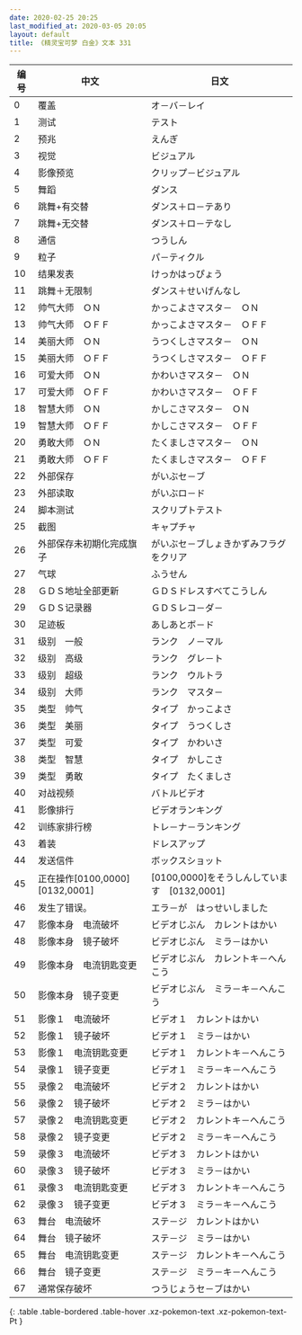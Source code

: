 ```yaml
---
date: 2020-02-25 20:25
last_modified_at: 2020-03-05 20:05
layout: default
title: 《精灵宝可梦 白金》文本 331
---
```

| 编号 | 中文 | 日文 |
| ---- | ---- | ---- |
| 0 | 覆盖 | オ－バ－レイ |
| 1 | 测试 | テスト |
| 2 | 预兆 | えんぎ |
| 3 | 视觉 | ビジュアル |
| 4 | 影像预览 | クリップ－ビジュアル |
| 5 | 舞蹈 | ダンス |
| 6 | 跳舞+有交替 | ダンス＋ロ－テあり |
| 7 | 跳舞+无交替 | ダンス＋ロ－テなし |
| 8 | 通信 | つうしん |
| 9 | 粒子 | パ－ティクル |
| 10 | 结果发表 | けっかはっぴょう |
| 11 | 跳舞＋无限制 | ダンス＋せいげんなし |
| 12 | 帅气大师　ＯＮ | かっこよさマスタ－　ＯＮ |
| 13 | 帅气大师　ＯＦＦ | かっこよさマスタ－　ＯＦＦ |
| 14 | 美丽大师　ＯＮ | うつくしさマスタ－　ＯＮ |
| 15 | 美丽大师　ＯＦＦ | うつくしさマスタ－　ＯＦＦ |
| 16 | 可爱大师　ＯＮ | かわいさマスタ－　ＯＮ |
| 17 | 可爱大师　ＯＦＦ | かわいさマスタ－　ＯＦＦ |
| 18 | 智慧大师　ＯＮ | かしこさマスタ－　ＯＮ |
| 19 | 智慧大师　ＯＦＦ | かしこさマスタ－　ＯＦＦ |
| 20 | 勇敢大师　ＯＮ | たくましさマスタ－　ＯＮ |
| 21 | 勇敢大师　ＯＦＦ | たくましさマスタ－　ＯＦＦ |
| 22 | 外部保存 | がいぶセ－ブ |
| 23 | 外部读取 | がいぶロ－ド |
| 24 | 脚本测试 | スクリプトテスト |
| 25 | 截图 | キャプチャ |
| 26 | 外部保存未初期化完成旗子 | がいぶセ－ブしょきかずみフラグをクリア |
| 27 | 气球 | ふうせん |
| 28 | ＧＤＳ地址全部更新 | ＧＤＳドレスすべてこうしん |
| 29 | ＧＤＳ记录器 | ＧＤＳレコ－ダ－ |
| 30 | 足迹板 | あしあとボ－ド |
| 31 | 级别　一般 | ランク　ノ－マル |
| 32 | 级别　高级 | ランク　グレ－ト |
| 33 | 级别　超级 | ランク　ウルトラ |
| 34 | 级别　大师 | ランク　マスタ－ |
| 35 | 类型　帅气 | タイプ　かっこよさ |
| 36 | 类型　美丽 | タイプ　うつくしさ |
| 37 | 类型　可爱 | タイプ　かわいさ |
| 38 | 类型　智慧 | タイプ　かしこさ |
| 39 | 类型　勇敢 | タイプ　たくましさ |
| 40 | 对战视频 | バトルビデオ |
| 41 | 影像排行 | ビデオランキング |
| 42 | 训练家排行榜 | トレ－ナ－ランキング |
| 43 | 着装 | ドレスアップ |
| 44 | 发送信件 | ボックスショット |
| 45 | 正在操作[0100,0000][0132,0001] | [0100,0000]をそうしんしています　[0132,0001] |
| 46 | 发生了错误。 | エラ－が　はっせいしました |
| 47 | 影像本身　电流破坏 | ビデオじぶん　カレントはかい |
| 48 | 影像本身　镜子破坏 | ビデオじぶん　ミラ－はかい |
| 49 | 影像本身　电流钥匙变更 | ビデオじぶん　カレントキ－へんこう |
| 50 | 影像本身　镜子变更 | ビデオじぶん　ミラ－キ－へんこう |
| 51 | 影像１　电流破坏 | ビデオ１　カレントはかい |
| 52 | 影像１　镜子破坏 | ビデオ１　ミラ－はかい |
| 53 | 影像１　电流钥匙变更 | ビデオ１　カレントキ－へんこう |
| 54 | 录像１　镜子变更 | ビデオ１　ミラ－キ－へんこう |
| 55 | 录像２　电流破坏 | ビデオ２　カレントはかい |
| 56 | 录像２　镜子破坏 | ビデオ２　ミラ－はかい |
| 57 | 录像２　电流钥匙变更 | ビデオ２　カレントキ－へんこう |
| 58 | 录像２　镜子变更 | ビデオ２　ミラ－キ－へんこう |
| 59 | 录像３　电流破坏 | ビデオ３　カレントはかい |
| 60 | 录像３　镜子破坏 | ビデオ３　ミラ－はかい |
| 61 | 录像３　电流钥匙变更 | ビデオ３　カレントキ－へんこう |
| 62 | 录像３　镜子变更 | ビデオ３　ミラ－キ－へんこう |
| 63 | 舞台　电流破坏 | ステ－ジ　カレントはかい |
| 64 | 舞台　镜子破坏 | ステ－ジ　ミラ－はかい |
| 65 | 舞台　电流钥匙变更 | ステ－ジ　カレントキ－へんこう |
| 66 | 舞台　镜子变更 | ステ－ジ　ミラ－キ－へんこう |
| 67 | 通常保存破坏 | つうじょうセ－ブはかい |
{: .table .table-bordered .table-hover .xz-pokemon-text .xz-pokemon-text-Pt }